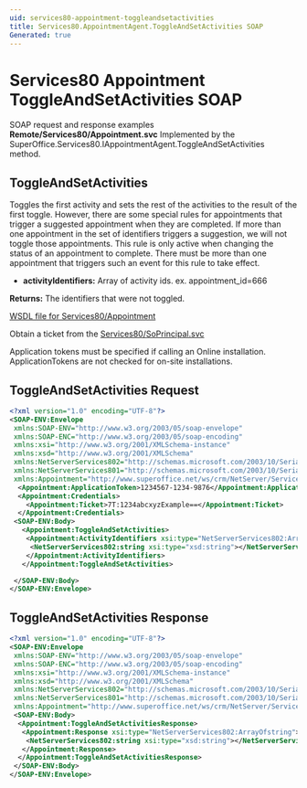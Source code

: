 ```yaml
---
uid: services80-appointment-toggleandsetactivities
title: Services80.AppointmentAgent.ToggleAndSetActivities SOAP
Generated: true
---
```


# Services80 Appointment ToggleAndSetActivities SOAP

SOAP request and response examples **Remote/Services80/Appointment.svc**
Implemented by the <see cref="M:SuperOffice.Services80.IAppointmentAgent.ToggleAndSetActivities">SuperOffice.Services80.IAppointmentAgent.ToggleAndSetActivities</see> method.

## ToggleAndSetActivities

Toggles the first activity and sets the rest of the activities to the result of the first toggle. However, there are some special rules for appointments that trigger a suggested appointment when they are completed. If more than one appointment in the set of identifiers triggers a suggestion, we will not toggle those appointments. This rule is only active when changing the status of an appointment to complete. There must be more than one appointment that triggers such an event for this rule to take effect.

* **activityIdentifiers:** Array of activity ids. ex. appointment\_id=666

**Returns:** The identifiers that were not toggled.


[WSDL file for Services80/Appointment](../Services80-Appointment.md)

Obtain a ticket from the [Services80/SoPrincipal.svc](../SoPrincipal/index.md)

Application tokens must be specified if calling an Online installation. ApplicationTokens are not checked for on-site installations.

## ToggleAndSetActivities Request

```xml
<?xml version="1.0" encoding="UTF-8"?>
<SOAP-ENV:Envelope
 xmlns:SOAP-ENV="http://www.w3.org/2003/05/soap-envelope"
 xmlns:SOAP-ENC="http://www.w3.org/2003/05/soap-encoding"
 xmlns:xsi="http://www.w3.org/2001/XMLSchema-instance"
 xmlns:xsd="http://www.w3.org/2001/XMLSchema"
 xmlns:NetServerServices802="http://schemas.microsoft.com/2003/10/Serialization/Arrays"
 xmlns:NetServerServices801="http://schemas.microsoft.com/2003/10/Serialization/"
 xmlns:Appointment="http://www.superoffice.net/ws/crm/NetServer/Services80">
  <Appointment:ApplicationToken>1234567-1234-9876</Appointment:ApplicationToken>
  <Appointment:Credentials>
    <Appointment:Ticket>7T:1234abcxyzExample==</Appointment:Ticket>
  </Appointment:Credentials>
 <SOAP-ENV:Body>
   <Appointment:ToggleAndSetActivities>
    <Appointment:ActivityIdentifiers xsi:type="NetServerServices802:ArrayOfstring">
     <NetServerServices802:string xsi:type="xsd:string"></NetServerServices802:string>
    </Appointment:ActivityIdentifiers>
   </Appointment:ToggleAndSetActivities>

 </SOAP-ENV:Body>
</SOAP-ENV:Envelope>

```


## ToggleAndSetActivities Response

```xml
<?xml version="1.0" encoding="UTF-8"?>
<SOAP-ENV:Envelope
 xmlns:SOAP-ENV="http://www.w3.org/2003/05/soap-envelope"
 xmlns:SOAP-ENC="http://www.w3.org/2003/05/soap-encoding"
 xmlns:xsi="http://www.w3.org/2001/XMLSchema-instance"
 xmlns:xsd="http://www.w3.org/2001/XMLSchema"
 xmlns:NetServerServices802="http://schemas.microsoft.com/2003/10/Serialization/Arrays"
 xmlns:NetServerServices801="http://schemas.microsoft.com/2003/10/Serialization/"
 xmlns:Appointment="http://www.superoffice.net/ws/crm/NetServer/Services80">
 <SOAP-ENV:Body>
  <Appointment:ToggleAndSetActivitiesResponse>
   <Appointment:Response xsi:type="NetServerServices802:ArrayOfstring">
    <NetServerServices802:string xsi:type="xsd:string"></NetServerServices802:string>
   </Appointment:Response>
  </Appointment:ToggleAndSetActivitiesResponse>
 </SOAP-ENV:Body>
</SOAP-ENV:Envelope>

```

